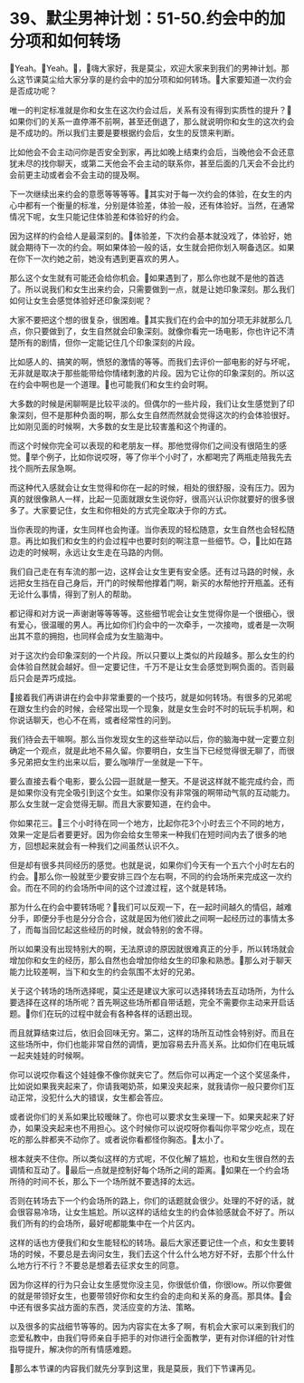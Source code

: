 # 39、默尘男神计划：51-50.约会中的加分项和如何转场

🎼Yeah。🎼Yeah。🎼，🎼嗨大家好，我是莫尘，欢迎大家来到我们的男神计划。那么这节课莫尘给大家分享的是约会中的加分项和如何转场。🎼大家要知道一次约会是否成功呢？

唯一的判定标准就是你和女生在这次约会过后，关系有没有得到实质性的提升？🎼如果你们的关系一直停滞不前啊，甚至还倒退了，那么就说明你和女生的这次约会是不成功的。所以我们主要是要根据约会后，女生的反馈来判断。

比如他会不会主动问你是否安全到家，再比如晚上结束约会后，当晚他会不会还意犹未尽的找你聊天，或第二天他会不会主动的联系你，甚至后面的几天会不会比约会前更主动或者会不会主动的提及啊。

下一次继续出来约会的意愿等等等等。🎼其实对于每一次约会的体验，在女生的内心中都有一个衡量的标准，分别是体验差，体验一般，还有体验好。当然，在通常情况下呢，女生只能记住体验差和体验好的约会。

因为这样的约会给人是最深刻的。🎼体验差，下次约会基本就没戏了，体验好，她就会期待下一次的约会。啊如果体验一般的话，女生就会把你划入啊备选区。如果在你下一次约她之前，她没有遇到更喜欢的男人。

那么这个女生就有可能还会给你机会。🎼如果遇到了，那么你也就不是他的首选了。所以说我们和女生出来约会，只需要做到一点，就是让她印象深刻。那么我们如何让女生会感觉体验好还印象深刻呢？

大家不要把这个想的很复杂，很困难。🎼其实我们在约会中的加分项无非就那么几点，你只要做到了，女生自然就会印象深刻。就像你看完一场电影，你也许记不清楚所有的剧情，但你一定能记住几个印象深刻的片段。

比如感人的、搞笑的啊，愤怒的激情的等等。而我们去评价一部电影的好与坏呢，无非就是取决于那些能带给你情绪刺激的片段。因为它让你的印象深刻的。所以这在约会中啊也是一个道理。🎼也可能我们和女生约会时啊。

大多数的时候是闲聊啊是比较平淡的。但偶尔的一些片段，我们让女生感觉到了印象深刻，但不是那种负面的啊，那么女生自然而然就会觉得这次的约会体验很好。比如刚见面的时候啊，大多数的女生是比较害羞和这个拘谨的。

而这个时候你完全可以表现的和老朋友一样。那他觉得你们之间没有很陌生的感觉。🎼举个例子，比如你说哎呀，等了你半个小时了，水都喝完了两瓶走陪我先去找个厕所去尿急啊。

而这种代入感就会让女生觉得和你在一起的时候，相处的很舒服，没有压力。因为真的就很像熟人一样，比起一见面就跟女生说你好，很高兴认识你就要好的很多很多了。大家要记住，女生和你相处的方式完全取决于你的方式。

当你表现的拘谨，女生同样也会拘谨。当你表现的轻松随意，女生自然也会轻松随意。再比如我们和女生的约会过程中也要时刻的啊注意一些细节。😊，🎼比如在路边走的时候啊，永远让女生走在马路的内侧。

我们自己走在有车流的那一边，这样会让女生更有安全感。还有过马路的时候，永远把女生挡在自己身后，开门的时候帮他撑着门啊，新买的水帮他拧开瓶盖。还有无论什么事情，得到了别人的帮助。

都记得和对方说一声谢谢等等等等。这些细节呢会让女生觉得你是一个很细心，很有爱心，很温暖的男人。再比如你们约会中的一次牵手，一次接吻，或者是一次啊出其不意的拥抱，也同样会成为女生脑海中。

对于这次约会印象深刻的一个片段。所以只要以上类似的片段越多。那么女生的约会体验自然就会越好。但一定要记住，千万不是让女生会感觉到啊负面的。否则最后只会是弄巧成拙。

🎼接着我们再讲讲在约会中非常重要的一个技巧，就是如何转场。有很多的兄弟呢在跟女生约会的时候，会经常出现一个现象，就是女生会时不时的玩玩手机啊，和你说话聊天，也心不在焉，或者经常性的问到。

我们待会去干嘛啊。那么当你发现女生的这些举动以后，你的脑海中就一定要立刻确定一个观点，就是此地不易久留。你要明白，女生当下已经觉得很无聊了，而很多兄弟把女生约出来以后，要么咖啡厅一坐就是一下午。

要么直接去看个电影，要么公园一逛就是一整天。不是说这样就不能完成约会，而是如果你没有完全吸引到这个女生。如果你没有非常强的啊带动气氛的互动能力。那么女生就一定会觉得无聊。而且大家要知道，在约会中。

你如果花三。🎼三个小时待在同一个地方，比起你花3个小时去三个不同的地方，效果一定是后者要更好。因为你会给女生带来一种我们在短时间内去了很多的地方，回想起来就会有一种我们之间虽然认识不久。

但是却有很多共同经历的感觉。也就是说，如果你们今天有一个五六个小时左右的约会。🎼那么你一般就至少要安排三四个左右啊，不同的约会场所来完成这一次约会。而在不同的约会场所中间的这个过渡过程，这个就是转场。

那为什么在约会中要转场呢？🎼我们可以反观一下，在一起时间越久的情侣，越难分手，即便分手也是分分合合，这就是因为他们彼此之间啊一起经历过的事情太多了，而每当回忆起这些经历的时候，就会特别的舍不得。

所以如果没有出现特别大的啊，无法原谅的原因就很难真正的分手，所以转场就会增加你和女生的经历，那么自然也会增加你给女生的印象和熟悉。🎼那么对于聊天能力比较差啊，当下和女生的约会氛围不太好的兄弟。

关于这个转场的场所选择呢，莫尘还是建议大家可以选择转场去互动场所，为什么要选择在这样的场所呢？首先啊这些场所都自带话题，完全不需要你主动来开启话题。🎼你们在玩的过程中就会有各种各样的话题出现。

而且就算结束过后，依旧会回味无穷。第二，这样的场所互动性会特别好。而且在这些场所中，你们也能非常自然的调情，更加容易去升高关系。比如你们在电玩城一起夹娃娃的时候啊。

你可以说哎你看这个娃娃像不像你就夹它了。然后你可以再定一个这个奖惩条件，比如说如果我夹起来了，你请我喝奶茶，如果没夹起来，就我请你一般只要你们互动正常，没犯什么大的错误，女生都会答应。

或者说你们的关系如果比较暧昧了。你也可以要求女生亲理一下。如果夹起来了好办，如果没夹起来也不用担心。这个时候你可以说哎呀你看叫你平常少吃点，现在吃的那么胖都夹不动你了。或者说你看都怪你胸态。🎼太小了。

根本就夹不住你。所以类似这样的方式呢，不仅化解了尴尬，也和女生很自然的去调情和互动了。🎼最后一点就是控制好每个场所之间的距离。🎼如果在一个约会场所待的时间不长，那么下一个场所就不要选择的太远。

否则在转场去下一个约会场所的路上，你们的话题就会很少。处理的不好的话，就会很容易冷场，让女生尴尬。所以这样的话给女生的约会体验感就会不好了。所以我们所有的约会场所，最好呢都能集中在一个片区内。

这样的话也方便我们和女生能轻松的转场。最后大家还要记住一个点，和女生要转场的时候，不要总是去询问女生，我们去这个什么什么地方好不好，去那个什么什么地方行不行？不要总是想着去征求女生的同意。

因为你这样的行为只会让女生感觉你没主见，你很低价值，你很low。所以你要做的就是带领好女生，也要带领好你和女生约会的走向和关系的身高。那具体。🎼会中还有很多实战方面的东西，灵活应变的方法、策略。

以及很多的实战细节等等的。因为内容实在太多了啊，有机会大家可以来到我们的恋爱私教中，由我们导师亲自手把手的对你进行全面教学，更有对你详细的针对性指导提升，解决你的所有情感难题。

🎼那么本节课的内容我们就先分享到这里，我是莫辰，我们下节课再见。